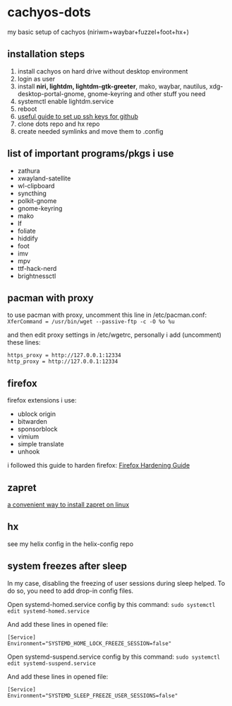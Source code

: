 # cachyos-dots

my basic setup of cachyos (niriwm+waybar+fuzzel+foot+hx+)

## installation steps

1. install cachyos on hard drive without desktop environment
2. login as user
3. install **niri, lightdm, lightdm-gtk-greeter**, mako, waybar, nautilus, xdg-desktop-portal-gnome, gnome-keyring and other stuff you need
4. systemctl enable lightdm.service
5. reboot
6. [useful guide to set up ssh keys for github](https://dev.to/aditya8raj/setup-github-ssh-keys-for-linux-1hib)
7. clone dots repo and hx repo
8. create needed symlinks and move them to .config

## list of important programs/pkgs i use

- zathura
- xwayland-satellite
- wl-clipboard
- syncthing
- polkit-gnome
- gnome-keyring
- mako
- lf
- foliate
- hiddify
- foot
- imv
- mpv
- ttf-hack-nerd
- brightnessctl

## pacman with proxy

to use pacman with proxy, uncomment this line in /etc/pacman.conf: `XferCommand = /usr/bin/wget --passive-ftp -c -O %o %u` 

and then edit proxy settings in /etc/wgetrc, personally i add (uncomment) these lines:
```
https_proxy = http://127.0.0.1:12334
http_proxy = http://127.0.0.1:12334
```

## firefox

firefox extensions i use:

- ublock origin
- bitwarden
- sponsorblock
- vimium
- simple translate
- unhook

i followed this guide to harden firefox: [Firefox Hardening Guide](https://brainfucksec.github.io/firefox-hardening-guide)

## zapret

[a convenient way to install zapret on linux](https://github.com/Snowy-Fluffy/zapret.installer)

## hx

see my helix config in the helix-config repo

## system freezes after sleep

In my case, disabling the freezing of user sessions during sleep helped. To do so, you need to add drop-in config files.

Open systemd-homed.service config by this command: `sudo systemctl edit systemd-homed.service`

And add these lines in opened file:

```
[Service]
Environment="SYSTEMD_HOME_LOCK_FREEZE_SESSION=false"
```

Open systemd-suspend.service config by this command: `sudo systemctl edit systemd-suspend.service`

And add these lines in opened file:

```
[Service]
Environment="SYSTEMD_SLEEP_FREEZE_USER_SESSIONS=false"
```
